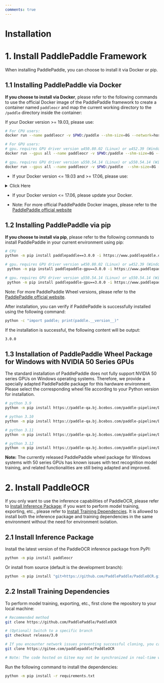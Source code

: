 ```yaml
---
comments: true
---
```


# Installation


# 1. Install PaddlePaddle Framework

When installing PaddlePaddle, you can choose to install it via Docker or pip.

## 1.1 Installing PaddlePaddle via Docker
<b>If you choose to install via Docker</b>, please refer to the following commands to use the official Docker image of the PaddlePaddle framework to create a container named `paddleocr` and map the current working directory to the `/paddle` directory inside the container:

If your Docker version >= 19.03, please use:

```bash
# For CPU users:
docker run --name paddleocr -v $PWD:/paddle --shm-size=8G --network=host -it ccr-2vdh3abv-pub.cnc.bj.baidubce.com/paddlepaddle/paddle:3.0.0 /bin/bash

# For GPU users:
# gpu，requires GPU driver version ≥450.80.02 (Linux) or ≥452.39 (Windows)
docker run --gpus all --name paddleocr -v $PWD:/paddle --shm-size=8G --network=host -it ccr-2vdh3abv-pub.cnc.bj.baidubce.com/paddlepaddle/paddle:3.0.0-gpu-cuda11.8-cudnn8.9-trt8.6 /bin/bash

# gpu，requires GPU driver version ≥550.54.14 (Linux) or ≥550.54.14 (Windows)
docker run --gpus all --name paddleocr -v $PWD:/paddle  --shm-size=8G --network=host -it ccr-2vdh3abv-pub.cnc.bj.baidubce.com/paddlepaddle/paddle:3.0.0-gpu-cuda12.6-cudnn9.5-trt10.5 /bin/bash
```

* If your Docker version <= 19.03 and >= 17.06, please use:

<details><summary> Click Here</summary>

<pre><code class="language-bash"># For CPU users:
docker run --name paddleocr -v $PWD:/paddle --shm-size=8G --network=host -it ccr-2vdh3abv-pub.cnc.bj.baidubce.com/paddlepaddle/paddle:3.0.0 /bin/bash

# For GPU users:
# CUDA 11.8 users
nvidia-docker run --name paddleocr -v $PWD:/paddle --shm-size=8G --network=host -it ccr-2vdh3abv-pub.cnc.bj.baidubce.com/paddlepaddle/paddle:3.0.0-gpu-cuda11.8-cudnn8.9-trt8.6 /bin/bash

# CUDA 12.3 users
nvidia-docker run --name paddleocr -v $PWD:/paddle  --shm-size=8G --network=host -it ccr-2vdh3abv-pub.cnc.bj.baidubce.com/paddlepaddle/paddle:3.0.0-gpu-cuda12.6-cudnn9.5-trt10.5 /bin/bash
</code></pre></details>

* If your Docker version <= 17.06, please update your Docker.


* Note: For more official PaddlePaddle Docker images, please refer to the [PaddlePaddle official website](https://www.paddlepaddle.org.cn/install/quick?docurl=/documentation/docs/en/install/docker/linux-docker.html)

## 1.2 Installing PaddlePaddle via pip
<b>If you choose to install via pip</b>, please refer to the following commands to install PaddlePaddle in your current environment using pip:

```bash
# CPU
python -m pip install paddlepaddle==3.0.0 -i https://www.paddlepaddle.org.cn/packages/stable/cpu/

# gpu，requires GPU driver version ≥450.80.02 (Linux) or ≥452.39 (Windows)
 python -m pip install paddlepaddle-gpu==3.0.0 -i https://www.paddlepaddle.org.cn/packages/stable/cu118/

# gpu，requires GPU driver version ≥550.54.14 (Linux) or ≥550.54.14 (Windows)
 python -m pip install paddlepaddle-gpu==3.0.0 -i https://www.paddlepaddle.org.cn/packages/stable/cu126/
```


Note: For more PaddlePaddle Wheel versions, please refer to the [PaddlePaddle official website](https://www.paddlepaddle.org.cn/install/quick?docurl=/documentation/docs/en/install/pip/linux-pip.html).

After installation, you can verify if PaddlePaddle is successfully installed using the following command:

```bash
python -c "import paddle; print(paddle.__version__)"
```
If the installation is successful, the following content will be output:

```bash
3.0.0
```

## 1.3 Installation of PaddlePaddle Wheel Package for Windows with NVIDIA 50 Series GPUs

The standard installation of PaddlePaddle does not fully support NVIDIA 50 series GPUs on Windows operating systems. Therefore, we provide a specially adapted PaddlePaddle package for this hardware environment. Please select the corresponding wheel file according to your Python version for installation.

```bash
# python 3.9
python -m pip install https://paddle-qa.bj.bcebos.com/paddle-pipeline/Develop-TagBuild-Training-Windows-Gpu-Cuda12.9-Cudnn9.9-Trt10.5-Mkl-Avx-VS2019-SelfBuiltPypiUse/86d658f56ebf3a5a7b2b33ace48f22d10680d311/paddlepaddle_gpu-3.0.0.dev20250717-cp39-cp39-win_amd64.whl

# python 3.10
python -m pip install https://paddle-qa.bj.bcebos.com/paddle-pipeline/Develop-TagBuild-Training-Windows-Gpu-Cuda12.9-Cudnn9.9-Trt10.5-Mkl-Avx-VS2019-SelfBuiltPypiUse/86d658f56ebf3a5a7b2b33ace48f22d10680d311/paddlepaddle_gpu-3.0.0.dev20250717-cp310-cp310-win_amd64.whl

# python 3.11
python -m pip install https://paddle-qa.bj.bcebos.com/paddle-pipeline/Develop-TagBuild-Training-Windows-Gpu-Cuda12.9-Cudnn9.9-Trt10.5-Mkl-Avx-VS2019-SelfBuiltPypiUse/86d658f56ebf3a5a7b2b33ace48f22d10680d311/paddlepaddle_gpu-3.0.0.dev20250717-cp311-cp311-win_amd64.whl

# python 3.12
python -m pip install https://paddle-qa.bj.bcebos.com/paddle-pipeline/Develop-TagBuild-Training-Windows-Gpu-Cuda12.9-Cudnn9.9-Trt10.5-Mkl-Avx-VS2019-SelfBuiltPypiUse/86d658f56ebf3a5a7b2b33ace48f22d10680d311/paddlepaddle_gpu-3.0.0.dev20250717-cp312-cp312-win_amd64.whl
```
**Note:** The currently released PaddlePaddle wheel package for Windows systems with 50 series GPUs has known issues with text recognition model training, and related functionalities are still being adapted and improved.


# 2. Install PaddleOCR

If you only want to use the inference capabilities of PaddleOCR, please refer to [Install Inference Package](#21-install-inference-package); if you want to perform model training, exporting, etc., please refer to [Install Training Dependencies](#22-install-training-dependencies). It is allowed to install both the inference package and training dependencies in the same environment without the need for environment isolation.

## 2.1 Install Inference Package

Install the latest version of the PaddleOCR inference package from PyPI:

```bash
python -m pip install paddleocr
```

Or install from source (default is the development branch):

```bash
python -m pip install "git+https://github.com/PaddlePaddle/PaddleOCR.git"
```

## 2.2 Install Training Dependencies

To perform model training, exporting, etc., first clone the repository to your local machine:

```bash
# Recommended method
git clone https://github.com/PaddlePaddle/PaddleOCR

# (Optional) Switch to a specific branch
git checkout release/3.0

# If you encounter network issues preventing successful cloning, you can also use the repository on Gitee:
git clone https://gitee.com/paddlepaddle/PaddleOCR

# Note: The code hosted on Gitee may not be synchronized in real-time with updates from this GitHub project, with a delay of 3~5 days. Please prioritize using the recommended method.
```

Run the following command to install the dependencies:

```bash
python -m pip install -r requirements.txt
```
